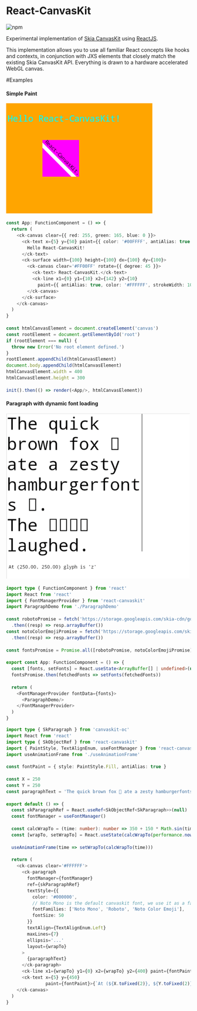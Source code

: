 # React-CanvasKit

![npm](https://img.shields.io/npm/v/react-canvaskit)

Experimental implementation of [Skia CanvasKit](https://skia.org/user/modules/canvaskit) using [ReactJS](https://reactjs.org/).

This implementation allows you to use all familiar React concepts like hooks and contexts, in conjunction with JXS elements that closely match the existing Skia CanvasKit API. Everything is drawn to a hardware accelerated WebGL canvas.

#Examples
#### Simple Paint 
![Alt text](/demos/simple-paint/hello-react-canvaskit.png?raw=true "Hello React-CanvasKit!")

```typescript jsx
const App: FunctionComponent = () => {
  return (
    <ck-canvas clear={{ red: 255, green: 165, blue: 0 }}>
      <ck-text x={5} y={50} paint={{ color: '#00FFFF', antiAlias: true }} font={{ size: 24 }}>
        Hello React-CanvasKit!
      </ck-text>
      <ck-surface width={100} height={100} dx={100} dy={100}>
        <ck-canvas clear='#FF00FF' rotate={{ degree: 45 }}>
          <ck-text> React-CanvasKit.</ck-text>
          <ck-line x1={0} y1={10} x2={142} y2={10} 
            paint={{ antiAlias: true, color: '#FFFFFF', strokeWidth: 10 }}/>
        </ck-canvas>
      </ck-surface>
    </ck-canvas>
  )
}

const htmlCanvasElement = document.createElement('canvas')
const rootElement = document.getElementById('root')
if (rootElement === null) {
  throw new Error('No root element defined.')
}
rootElement.appendChild(htmlCanvasElement)
document.body.appendChild(htmlCanvasElement)
htmlCanvasElement.width = 400
htmlCanvasElement.height = 300

init().then(() => render(<App/>, htmlCanvasElement))
```

#### Paragraph with dynamic font loading
![Alt text](/demos/paragraph-demo/paragraph-demo.gif?raw=true "Paragraph Demo")

```typescript jsx
import type { FunctionComponent } from 'react'
import React from 'react'
import { FontManagerProvider } from 'react-canvaskit'
import ParagraphDemo from './ParagraphDemo'

const robotoPromise = fetch('https://storage.googleapis.com/skia-cdn/google-web-fonts/Roboto-Regular.ttf')
  .then((resp) => resp.arrayBuffer())
const notoColorEmojiPromise = fetch('https://storage.googleapis.com/skia-cdn/misc/NotoColorEmoji.ttf')
  .then((resp) => resp.arrayBuffer())

const fontsPromise = Promise.all([robotoPromise, notoColorEmojiPromise])

export const App: FunctionComponent = () => {
  const [fonts, setFonts] = React.useState<ArrayBuffer[] | undefined>(undefined)
  fontsPromise.then(fetchedFonts => setFonts(fetchedFonts))

  return (
    <FontManagerProvider fontData={fonts}>
      <ParagraphDemo/>
    </FontManagerProvider>
  )
}
```

```typescript jsx
import type { SkParagraph } from 'canvaskit-oc'
import React from 'react'
import type { SkObjectRef } from 'react-canvaskit'
import { PaintStyle, TextAlignEnum, useFontManager } from 'react-canvaskit'
import useAnimationFrame from './useAnimationFrame'

const fontPaint = { style: PaintStyle.Fill, antiAlias: true }

const X = 250
const Y = 250
const paragraphText = 'The quick brown fox 🦊 ate a zesty hamburgerfonts 🍔.\nThe 👩‍👩‍👧‍👧 laughed.'

export default () => {
  const skParagraphRef = React.useRef<SkObjectRef<SkParagraph>>(null)
  const fontManager = useFontManager()

  const calcWrapTo = (time: number): number => 350 + 150 * Math.sin(time / 2000)
  const [wrapTo, setWrapTo] = React.useState(calcWrapTo(performance.now()))

  useAnimationFrame(time => setWrapTo(calcWrapTo(time)))

  return (
    <ck-canvas clear='#FFFFFF'>
      <ck-paragraph
        fontManager={fontManager}
        ref={skParagraphRef}
        textStyle={{
          color: '#000000',
          // Noto Mono is the default canvaskit font, we use it as a fallback
          fontFamilies: ['Noto Mono', 'Roboto', 'Noto Color Emoji'],
          fontSize: 50
        }}
        textAlign={TextAlignEnum.Left}
        maxLines={7}
        ellipsis='...'
        layout={wrapTo}
      >
        {paragraphText}
      </ck-paragraph>
      <ck-line x1={wrapTo} y1={0} x2={wrapTo} y2={400} paint={fontPaint}/>
      <ck-text x={5} y={450}
               paint={fontPaint}>{`At (${X.toFixed(2)}, ${Y.toFixed(2)}) glyph is '${glyph}'`}</ck-text>
    </ck-canvas>
  )
}
```
